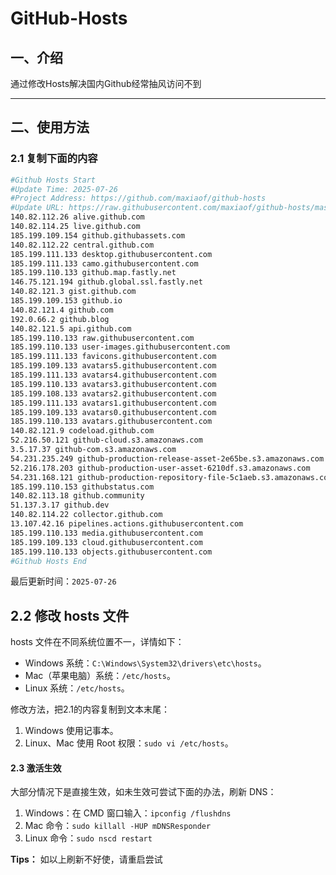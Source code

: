 # GitHub-Hosts

## 一、介绍
通过修改Hosts解决国内Github经常抽风访问不到

---

## 二、使用方法

### 2.1 复制下面的内容
```bash
#Github Hosts Start
#Update Time: 2025-07-26
#Project Address: https://github.com/maxiaof/github-hosts
#Update URL: https://raw.githubusercontent.com/maxiaof/github-hosts/master/hosts
140.82.112.26 alive.github.com
140.82.114.25 live.github.com
185.199.109.154 github.githubassets.com
140.82.112.22 central.github.com
185.199.111.133 desktop.githubusercontent.com
185.199.111.133 camo.githubusercontent.com
185.199.110.133 github.map.fastly.net
146.75.121.194 github.global.ssl.fastly.net
140.82.121.3 gist.github.com
185.199.109.153 github.io
140.82.121.4 github.com
192.0.66.2 github.blog
140.82.121.5 api.github.com
185.199.110.133 raw.githubusercontent.com
185.199.110.133 user-images.githubusercontent.com
185.199.111.133 favicons.githubusercontent.com
185.199.109.133 avatars5.githubusercontent.com
185.199.111.133 avatars4.githubusercontent.com
185.199.110.133 avatars3.githubusercontent.com
185.199.108.133 avatars2.githubusercontent.com
185.199.111.133 avatars1.githubusercontent.com
185.199.109.133 avatars0.githubusercontent.com
185.199.110.133 avatars.githubusercontent.com
140.82.121.9 codeload.github.com
52.216.50.121 github-cloud.s3.amazonaws.com
3.5.17.37 github-com.s3.amazonaws.com
54.231.235.249 github-production-release-asset-2e65be.s3.amazonaws.com
52.216.178.203 github-production-user-asset-6210df.s3.amazonaws.com
54.231.168.121 github-production-repository-file-5c1aeb.s3.amazonaws.com
185.199.110.153 githubstatus.com
140.82.113.18 github.community
51.137.3.17 github.dev
140.82.114.22 collector.github.com
13.107.42.16 pipelines.actions.githubusercontent.com
185.199.110.133 media.githubusercontent.com
185.199.109.133 cloud.githubusercontent.com
185.199.110.133 objects.githubusercontent.com
#Github Hosts End

```
最后更新时间：`2025-07-26`

## 2.2 修改 hosts 文件
hosts 文件在不同系统位置不一，详情如下：
- Windows 系统：`C:\Windows\System32\drivers\etc\hosts`。
- Mac（苹果电脑）系统：`/etc/hosts`。
- Linux 系统：`/etc/hosts`。

修改方法，把2.1的内容复制到文本末尾：

1. Windows 使用记事本。
2. Linux、Mac 使用 Root 权限：`sudo vi /etc/hosts`。

#### 2.3 激活生效
大部分情况下是直接生效，如未生效可尝试下面的办法，刷新 DNS：

1. Windows：在 CMD 窗口输入：`ipconfig /flushdns`
2. Mac 命令：`sudo killall -HUP mDNSResponder`
3. Linux 命令：`sudo nscd restart`

**Tips：** 如以上刷新不好使，请重启尝试

